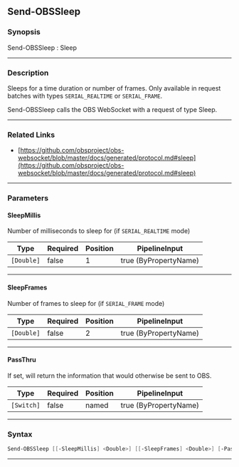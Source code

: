 Send-OBSSleep
-------------
### Synopsis
Send-OBSSleep : Sleep

---
### Description

Sleeps for a time duration or number of frames. Only available in request batches with types `SERIAL_REALTIME` or `SERIAL_FRAME`.


Send-OBSSleep calls the OBS WebSocket with a request of type Sleep.

---
### Related Links
* [https://github.com/obsproject/obs-websocket/blob/master/docs/generated/protocol.md#sleep](https://github.com/obsproject/obs-websocket/blob/master/docs/generated/protocol.md#sleep)



---
### Parameters
#### **SleepMillis**

Number of milliseconds to sleep for (if `SERIAL_REALTIME` mode)






|Type      |Required|Position|PipelineInput        |
|----------|--------|--------|---------------------|
|`[Double]`|false   |1       |true (ByPropertyName)|



---
#### **SleepFrames**

Number of frames to sleep for (if `SERIAL_FRAME` mode)






|Type      |Required|Position|PipelineInput        |
|----------|--------|--------|---------------------|
|`[Double]`|false   |2       |true (ByPropertyName)|



---
#### **PassThru**

If set, will return the information that would otherwise be sent to OBS.






|Type      |Required|Position|PipelineInput        |
|----------|--------|--------|---------------------|
|`[Switch]`|false   |named   |true (ByPropertyName)|



---
### Syntax
```PowerShell
Send-OBSSleep [[-SleepMillis] <Double>] [[-SleepFrames] <Double>] [-PassThru] [<CommonParameters>]
```
---

